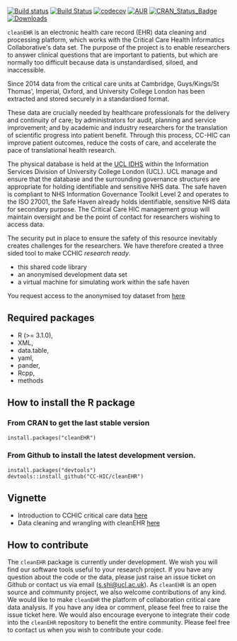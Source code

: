 [![Build status](https://ci.appveyor.com/api/projects/status/e8f7kur9d21jmsks?svg=true)](https://ci.appveyor.com/project/sinanshi/cleanEHR)
[![Build Status](https://travis-ci.com/UCL-HIC/cleanEHR.svg?token=tpqYy2kGKwjiyqQSznFy&branch=master)](https://travis-ci.com/UCL-HIC/cleanEHR)
[![codecov](https://codecov.io/gh/CC-HIC/cleanEHR/branch/master/graph/badge.svg)](https://codecov.io/gh/CC-HIC/cleanEHR)
[![AUR](https://img.shields.io/aur/license/yaourt.svg)]()
[![CRAN\_Status\_Badge](http://www.r-pkg.org/badges/version/cleanEHR)](https://cran.r-project.org/package=cleanEHR)
[![Downloads](http://cranlogs.r-pkg.org/badges/cleanEHR?color=brightgreen)](http://www.r-pkg.org/pkg/cleanEHR)



`cleanEHR` is an electronic health care record (EHR) data cleaning and
processing platform, which works with the Critical Care Health Informatics
Collaborative's data set. The purpose of the project is to enable researchers
to answer clinical questions that are important to patients, but which are
normally too difficult because data is unstandardised, siloed, and
inaccessible. 

Since 2014 data from the critical care units at Cambridge, Guys/Kings/St
Thomas', Imperial, Oxford, and University College London has been extracted and
stored securely in a standardised format. 

These data are crucially needed by healthcare professionals for the delivery
and continuity of care; by administrators for audit, planning and service
improvement; and by academic and industry researchers for the translation of
scientific progress into patient benefit. Through this process, CC-HIC can
improve patient outcomes, reduce the costs of care, and accelerate the pace of
translational health research. 

The physical database is held at the [UCL
IDHS](http://www.ucl.ac.uk/isd/itforslms/services/handling-sens-data/tech-soln)
within the Information Services Division of University College London (UCL).
UCL manage and ensure that the database and the surrounding governance
structures are appropriate for holding identifiable and sensitive NHS data. The
safe haven is compliant to NHS Information Governance Toolkit Level 2 and
operates to the ISO 27001, the Safe Haven already holds identifiable, sensitive
NHS data for secondary purpose. The Critical Care HIC management group will
maintain oversight and be the point of contact for researchers wishing to
access data.

The security put in place to ensure the safety of this resource inevitably
creates challenges for the researchers. We have therefore created a three sided
tool to make CCHIC _research ready_.

- this shared code library
- an anonymised development data set 
- a virtual machine for simulating work within the safe haven

You request access to the anonymised toy dataset from
[here](https://form.jotformeu.com/drstevok/cchic-end-user-license---cleanEHR)

## Required packages
* R (>= 3.1.0),
* XML,
* data.table,
* yaml,
* pander,
* Rcpp,
* methods


## How to install the R package
### From CRAN to get the last stable version

```
install.packages("cleanEHR")
```

### From Github to install the latest development version.
```
install.packages("devtools")
devtools::install_github("CC-HIC/cleanEHR")
```
## Vignette

* Introduction to CCHIC critical care data [here](https://cc-hic.github.io/cleanEHR/cchic_overview.html)
* Data cleaning and wrangling with cleanEHR [here](https://cc-hic.github.io/cleanEHR/data_clean.html)


## How to contribute
The `cleanEHR` package is currently under development. We wish you will find our
software tools useful to your research project. If you have any question about
the code or the data, please just raise an issue ticket on Github or contact 
us via email (s.shi@ucl.ac.uk). As `cleanEHR` is an open source and community
project, we also welcome contributions of any kind. We would like to make
`cleanEHR` the platform of collaboration critical care data analysis. If you
have any idea or comment, please feel free to raise the issue ticket here. We
would also encourage everyone to integrate their code into the `cleanEHR`
repository to benefit the entire community. Please feel free to contact us when
you wish to contribute your code. 
